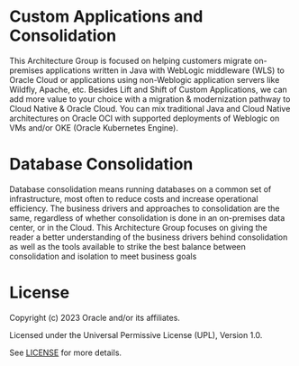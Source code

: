# Custom Applications and Consolidation 

This Architecture Group is focused on helping customers migrate on-premises applications written in Java with WebLogic middleware (WLS) to Oracle Cloud or applications using non-Weblogic application servers like Wildfly, Apache, etc. Besides Lift and Shift of Custom Applications, we can add more value to your choice with a migration & modernization pathway to Cloud Native & Oracle Cloud. You can mix traditional Java and Cloud Native architectures on Oracle OCI with supported deployments of Weblogic on VMs and/or OKE (Oracle Kubernetes Engine). 

# Database Consolidation 

Database consolidation means running databases on a common set of infrastructure, most often to reduce costs and increase operational efficiency. The business drivers and approaches to consolidation are the same, regardless of whether consolidation is done in an on-premises data center, or in the Cloud. This Architecture Group focuses on giving the reader a better understanding of the business drivers behind consolidation as well as the tools available to strike the best balance between consolidation and isolation to meet business goals

# License

Copyright (c) 2023 Oracle and/or its affiliates.

Licensed under the Universal Permissive License (UPL), Version 1.0.

See [LICENSE](https://github.com/oracle-devrel/technology-engineering/blob/folder-structure/LICENSE) for more details.
